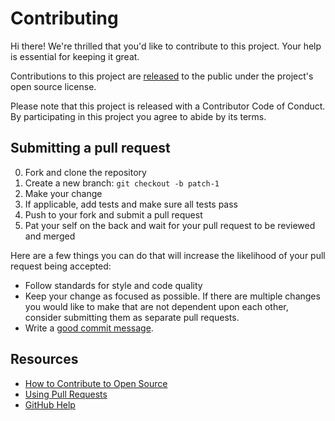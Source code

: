 # Contributing

Hi there! We're thrilled that you'd like to contribute to this project. Your help is essential for keeping it great.

Contributions to this project are [released](https://help.github.com/articles/github-terms-of-service/#6-contributions-under-repository-license) to the public under the project's open source license.

Please note that this project is released with a Contributor Code of Conduct. By participating in this project you agree to abide by its terms.


## Submitting a pull request

0. Fork and clone the repository
1. Create a new branch: `git checkout -b patch-1`
2. Make your change
3. If applicable, add tests and make sure all tests pass
4. Push to your fork and submit a pull request
5. Pat your self on the back and wait for your pull request to be reviewed and merged

Here are a few things you can do that will increase the likelihood of your pull request being accepted:

- Follow standards for style and code quality
- Keep your change as focused as possible. If there are multiple changes you would like to make that are not dependent upon each other, consider submitting them as separate pull requests.
- Write a [good commit message](http://tbaggery.com/2008/04/19/a-note-about-git-commit-messages.html).


## Resources

- [How to Contribute to Open Source](https://opensource.guide/how-to-contribute/)
- [Using Pull Requests](https://help.github.com/articles/about-pull-requests/)
- [GitHub Help](https://help.github.com)
